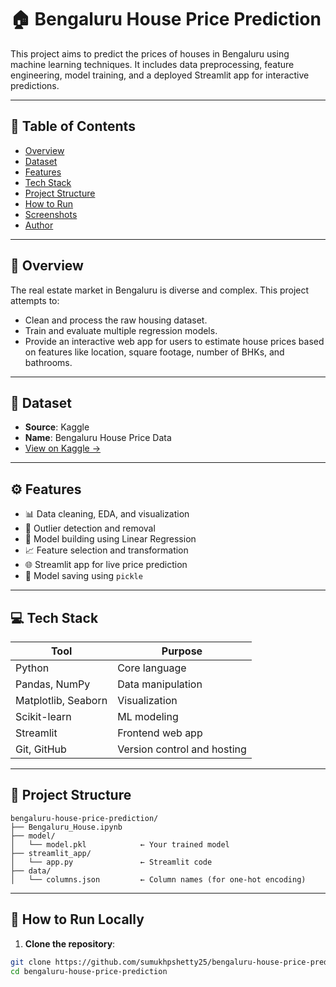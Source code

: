 # 🏠 Bengaluru House Price Prediction

This project aims to predict the prices of houses in Bengaluru using machine learning techniques. It includes data preprocessing, feature engineering, model training, and a deployed Streamlit app for interactive predictions.

---

## 📌 Table of Contents

- [Overview](#overview)
- [Dataset](#dataset)
- [Features](#features)
- [Tech Stack](#tech-stack)
- [Project Structure](#project-structure)
- [How to Run](#how-to-run)
- [Screenshots](#screenshots)
- [Author](#author)

---

## 📖 Overview

The real estate market in Bengaluru is diverse and complex. This project attempts to:
- Clean and process the raw housing dataset.
- Train and evaluate multiple regression models.
- Provide an interactive web app for users to estimate house prices based on features like location, square footage, number of BHKs, and bathrooms.

---

## 📂 Dataset

- **Source**: Kaggle  
- **Name**: Bengaluru House Price Data  
- [View on Kaggle →](https://www.kaggle.com/datasets/amitabhajoy/bengaluru-house-price-data)

---

## ⚙️ Features

- 📊 Data cleaning, EDA, and visualization
- 🔎 Outlier detection and removal
- 🧠 Model building using Linear Regression
- 📈 Feature selection and transformation
- 🌐 Streamlit app for live price prediction
- 📁 Model saving using `pickle`

---

## 💻 Tech Stack

| Tool | Purpose |
|------|---------|
| Python | Core language |
| Pandas, NumPy | Data manipulation |
| Matplotlib, Seaborn | Visualization |
| Scikit-learn | ML modeling |
| Streamlit | Frontend web app |
| Git, GitHub | Version control and hosting |

---

## 🧾 Project Structure
```
bengaluru-house-price-prediction/
├── Bengaluru_House.ipynb
├── model/
│   └── model.pkl            ← Your trained model
├── streamlit_app/
│   └── app.py               ← Streamlit code
├── data/
│   └── columns.json         ← Column names (for one-hot encoding)
```


---

## 🚀 How to Run Locally

1. **Clone the repository**:

```bash
git clone https://github.com/sumukhpshetty25/bengaluru-house-price-prediction.git
cd bengaluru-house-price-prediction

